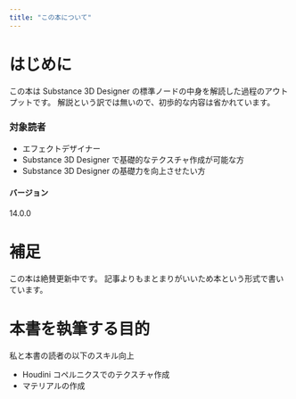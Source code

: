 ```yaml
---
title: "この本について"
---
```

# はじめに
この本は Substance 3D
 Designer の標準ノードの中身を解読した過程のアウトプットです。
解説という訳では無いので、初歩的な内容は省かれています。

### 対象読者
- エフェクトデザイナー
- Substance 3D Designer で基礎的なテクスチャ作成が可能な方
- Substance 3D Designer の基礎力を向上させたい方

#### バージョン
14.0.0

# 補足
この本は絶賛更新中です。
記事よりもまとまりがいいため本という形式で書いています。

# 本書を執筆する目的
私と本書の読者の以下のスキル向上
- Houdini コペルニクスでのテクスチャ作成
- マテリアルの作成